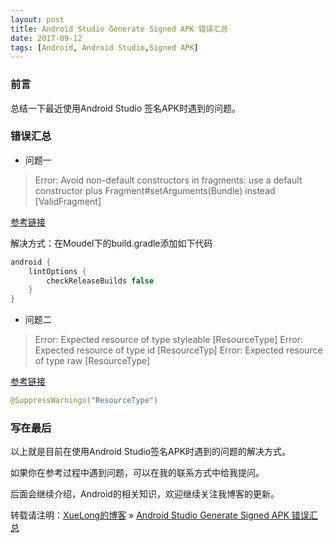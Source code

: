 ```yaml
---
layout: post
title: Android Studio Generate Signed APK 错误汇总
date: 2017-09-12
tags: [Android, Android Studio,Signed APK]
---
```


### 前言
总结一下最近使用Android Studio 签名APK时遇到的问题。

### 错误汇总

* 问题一
> Error: Avoid non-default constructors in fragments: use a default constructor plus Fragment#setArguments(Bundle) instead [ValidFragment]

[参考链接](https://stackoverflow.com/questions/30638421/error-avoid-non-default-constructors-in-fragments-use-a-default-constructor-pl)

解决方式：在Moudel下的build.gradle添加如下代码
```java
android {
    lintOptions {
        checkReleaseBuilds false
    }
}
```

* 问题二
> Error: Expected resource of type styleable [ResourceType] 
> Error: Expected resource of type id [ResourceTyp]
> Error: Expected resource of type raw [ResourceType]

[参考链接](http://blog.csdn.net/wan903531306/article/details/51802272)

```java
@SuppressWarnings("ResourceType")
```

### 写在最后

以上就是目前在使用Android Studio签名APK时遇到的问题的解决方式。

如果你在参考过程中遇到问题，可以在我的联系方式中给我提问。

后面会继续介绍，Android的相关知识，欢迎继续关注我博客的更新。  


转载请注明：[XueLong的博客](http://himakeit.online) » [Android Studio Generate Signed APK 错误汇总](http://himakeit.online/2017/09/android-studio-generatesigned-apk-error/)